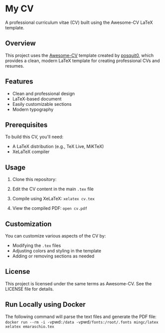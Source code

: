 # My CV

A professional curriculum vitae (CV) built using the Awesome-CV LaTeX template.

## Overview

This project uses the [Awesome-CV](https://github.com/posquit0/Awesome-CV) template created by [posquit0](https://github.com/posquit0), which provides a clean, modern LaTeX template for creating professional CVs and resumes.

## Features

- Clean and professional design
- LaTeX-based document
- Easily customizable sections
- Modern typography

## Prerequisites

To build this CV, you'll need:
- A LaTeX distribution (e.g., TeX Live, MiKTeX)
- XeLaTeX compiler

## Usage

1. Clone this repository:

2. Edit the CV content in the main `.tex` file

3. Compile using XeLaTeX: `xelatex cv.tex`

4. View the compiled PDF: `open cv.pdf`

## Customization

You can customize various aspects of the CV by:

- Modifying the `.tex` files
- Adjusting colors and styling in the template
- Adding or removing sections as needed

## License

This project is licensed under the same terms as Awesome-CV. See the LICENSE file for details.


## Run Locally using Docker

The following command will parse the text files and generate the PDF file:
`docker run --rm -i -v`pwd`:/data -v`pwd`/fonts:/root/.fonts mingc/latex xelatex emaraschio.tex`
